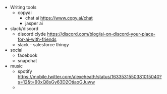 
- Writing tools
	- copyai
		- chat ai https://www.copy.ai/chat
		- jasper ai
- slack/discord
	- discord clyde https://discord.com/blog/ai-on-discord-your-place-for-ai-with-friends
	- slack - salesforce thingy
- social
	- facebook
	- snapchat
- music
	- spotify https://mobile.twitter.com/alexeheath/status/1633531550381015040?s=12&t=90xQ8sGy63D2OtiaoGJuww
	- 